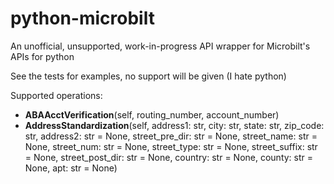 # python-microbilt

An unofficial, unsupported, work-in-progress API wrapper for Microbilt's APIs for python

See the tests for examples, no support will be given (I hate python)

Supported operations:

* **ABAAcctVerification**(self, routing_number, account_number)
* **AddressStandardization**(self, address1: str, city: str, state: str, zip_code: str, address2: str = None, street_pre_dir: str = None, street_name: str = None, street_num: str = None, street_type: str = None, street_suffix: str = None, street_post_dir: str = None, country: str = None, county: str = None, apt: str = None)